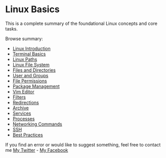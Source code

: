# Linux Basics

This is a complete summary of the foundational Linux concepts and core tasks.

Browse summary:

* [Linux Introduction](./Linux%20Introduction.md)
* [Terminal Basics](./Terminal%20Basics.md)
* [Linux Paths](./Linux%20Paths.md)
* [Linux File System](./Linux%20File%20System.md)
* [Files and Directories](./Files%20and%20Directories.md)
* [User and Groups](./User%20and%20Groups.md)
* [File Permissions](./File%20Permissions.md)
* [Package Management](./Package%20Management.md)
* [Vim Editor](./Vim%20Editor.md)
* [Filters](./Filters.md)
* [Redirections](./Redirections.md)
* [Archive](./Archive.md)
* [Services](./Services.md)
* [Processes](./Processes.md)
* [Networking Commands](./Networking%20Commands.md)
* [SSH](./SSH.md)
* [Best Practices](./Best%20Practices.md)

If you find an error or would like to suggest something, feel free to contact me [My Twitter](https://twitter.com/__Zold) - [My Facebook](https://www.facebook.com/IamZold/)
